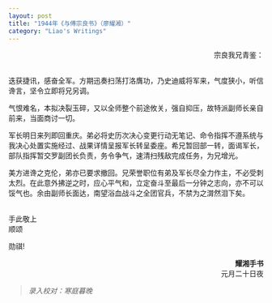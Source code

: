 ```yaml
---
layout: post
title: "1944年《与傅宗良书》（廖耀湘）"
category: "Liao's Writings"
---
```



<div align="right">
宗良我兄青鉴：
</div>

<br>

迭获捷讯，感奋全军。方期迅奏扫荡打洛膺功，乃史迪威将军来，气度狭小，听信谗言，坚令立即将兄另调。

气恨难名，本拟决裂玉碎，又以全师整个前途攸关，强自抑压，故特派副师长亲自前来，当面商讨一切。

军长明日来列即回重庆。弟必将史历次决心变更行动无笔记、命令指挥不遵系统与我决心处置实施经过、战果详情呈报军长转呈委座。希兄暂回部一转，面谒军长，部队指挥暂交罗副团长负责，务令争气，速清扫残敌完成任务，为兄增光。

美方进谗之克伦，弟亦已要求撤回。兄荣誉职位有弟及军长尽全力作主，不必受刺太烈。在此意外拂逆之时，应心平气和，立定奋斗至最后一分钟之志向，亦不可以馁气也。余由副师长面达，南望浴血战斗之全团官兵，不禁为之潸然泪下矣。

<br>

<div align="left">
手此敬上
<br>
顺颂
<br>
<p align="left">勋祺!</p>
</div>


<div align="right">
<strong>耀湘手书</strong>
<br>
元月二十日夜
</div>

>*录入校对：寒庭暮晚*
